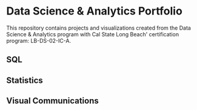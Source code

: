 # Data Science & Analytics Portfolio
This repository contains projects and visualizations created from the Data Science & Analytics program with Cal State Long Beach' certification program: LB-DS-02-IC-A.

## SQL

## Statistics

## Visual Communications
